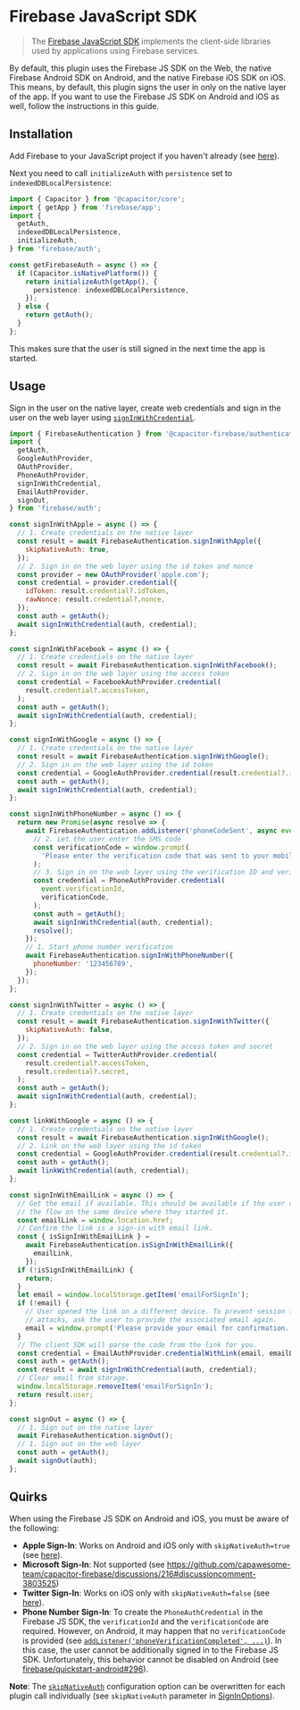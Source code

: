 # Firebase JavaScript SDK

> The [Firebase JavaScript SDK](https://firebase.google.com/docs/reference/js) implements the client-side libraries used by applications using Firebase services.

By default, this plugin uses the Firebase JS SDK on the Web, the native Firebase Android SDK on Android, and the native Firebase iOS SDK on iOS.
This means, by default, this plugin signs the user in only on the native layer of the app.
If you want to use the Firebase JS SDK on Android and iOS as well, follow the instructions in this guide.

## Installation

Add Firebase to your JavaScript project if you haven't already (see [here](https://firebase.google.com/docs/web/setup)).

Next you need to call `initializeAuth` with `persistence` set to `indexedDBLocalPersistence`:

```ts
import { Capacitor } from '@capacitor/core';
import { getApp } from 'firebase/app';
import {
  getAuth,
  indexedDBLocalPersistence,
  initializeAuth,
} from 'firebase/auth';

const getFirebaseAuth = async () => {
  if (Capacitor.isNativePlatform()) {
    return initializeAuth(getApp(), {
      persistence: indexedDBLocalPersistence,
    });
  } else {
    return getAuth();
  }
};
```

This makes sure that the user is still signed in the next time the app is started.

## Usage

Sign in the user on the native layer, create web credentials and sign in the user on the web layer using [`signInWithCredential`](https://firebase.google.com/docs/reference/js/auth.md#signinwithcredential).

```js
import { FirebaseAuthentication } from '@capacitor-firebase/authentication';
import {
  getAuth,
  GoogleAuthProvider,
  OAuthProvider,
  PhoneAuthProvider,
  signInWithCredential,
  EmailAuthProvider,
  signOut,
} from 'firebase/auth';

const signInWithApple = async () => {
  // 1. Create credentials on the native layer
  const result = await FirebaseAuthentication.signInWithApple({
    skipNativeAuth: true,
  });
  // 2. Sign in on the web layer using the id token and nonce
  const provider = new OAuthProvider('apple.com');
  const credential = provider.credential({
    idToken: result.credential?.idToken,
    rawNonce: result.credential?.nonce,
  });
  const auth = getAuth();
  await signInWithCredential(auth, credential);
};

const signInWithFacebook = async () => {
  // 1. Create credentials on the native layer
  const result = await FirebaseAuthentication.signInWithFacebook();
  // 2. Sign in on the web layer using the access token
  const credential = FacebookAuthProvider.credential(
    result.credential?.accessToken,
  );
  const auth = getAuth();
  await signInWithCredential(auth, credential);
};

const signInWithGoogle = async () => {
  // 1. Create credentials on the native layer
  const result = await FirebaseAuthentication.signInWithGoogle();
  // 2. Sign in on the web layer using the id token
  const credential = GoogleAuthProvider.credential(result.credential?.idToken);
  const auth = getAuth();
  await signInWithCredential(auth, credential);
};

const signInWithPhoneNumber = async () => {
  return new Promise(async resolve => {
    await FirebaseAuthentication.addListener('phoneCodeSent', async event => {
      // 2. Let the user enter the SMS code
      const verificationCode = window.prompt(
        'Please enter the verification code that was sent to your mobile device.',
      );
      // 3. Sign in on the web layer using the verification ID and verification code.
      const credential = PhoneAuthProvider.credential(
        event.verificationId,
        verificationCode,
      );
      const auth = getAuth();
      await signInWithCredential(auth, credential);
      resolve();
    });
    // 1. Start phone number verification
    await FirebaseAuthentication.signInWithPhoneNumber({
      phoneNumber: '123456789',
    });
  });
};

const signInWithTwitter = async () => {
  // 1. Create credentials on the native layer
  const result = await FirebaseAuthentication.signInWithTwitter({
    skipNativeAuth: false,
  });
  // 2. Sign in on the web layer using the access token and secret
  const credential = TwitterAuthProvider.credential(
    result.credential?.accessToken,
    result.credential?.secret,
  );
  const auth = getAuth();
  await signInWithCredential(auth, credential);
};

const linkWithGoogle = async () => {
  // 1. Create credentials on the native layer
  const result = await FirebaseAuthentication.signInWithGoogle();
  // 2. Link on the web layer using the id token
  const credential = GoogleAuthProvider.credential(result.credential?.idToken);
  const auth = getAuth();
  await linkWithCredential(auth, credential);
};

const signInWithEmailLink = async () => {
  // Get the email if available. This should be available if the user completes
  // the flow on the same device where they started it.
  const emailLink = window.location.href;
  // Confirm the link is a sign-in with email link.
  const { isSignInWithEmailLink } =
    await FirebaseAuthentication.isSignInWithEmailLink({
      emailLink,
    });
  if (!isSignInWithEmailLink) {
    return;
  }
  let email = window.localStorage.getItem('emailForSignIn');
  if (!email) {
    // User opened the link on a different device. To prevent session fixation
    // attacks, ask the user to provide the associated email again.
    email = window.prompt('Please provide your email for confirmation.');
  }
  // The client SDK will parse the code from the link for you.
  const credential = EmailAuthProvider.credentialWithLink(email, emailLink);
  const auth = getAuth();
  const result = await signInWithCredential(auth, credential);
  // Clear email from storage.
  window.localStorage.removeItem('emailForSignIn');
  return result.user;
};

const signOut = async () => {
  // 1. Sign out on the native layer
  await FirebaseAuthentication.signOut();
  // 1. Sign out on the web layer
  const auth = getAuth();
  await signOut(auth);
};
```

## Quirks

When using the Firebase JS SDK on Android and iOS, you must be aware of the following:

- **Apple Sign-In**: Works on Android and iOS only with `skipNativeAuth=true` (see [here](https://github.com/robingenz/capacitor-firebase-authentication/issues/41#issuecomment-884106449)).
- **Microsoft Sign-In**: Not supported (see https://github.com/capawesome-team/capacitor-firebase/discussions/216#discussioncomment-3803525)
- **Twitter Sign-In**: Works on iOS only with `skipNativeAuth=false` (see [here](https://github.com/robingenz/capacitor-firebase-authentication/issues/93#issuecomment-939459594)).
- **Phone Number Sign-In**: To create the `PhoneAuthCredential` in the Firebase JS SDK, the `verificationId` and the `verificationCode` are required. However, on Android, it may happen that no `verificationCode` is provided (see [`addListener('phoneVerificationCompleted', ...)`](https://github.com/capawesome-team/capacitor-firebase/tree/main/packages/authentication#addlistenerphoneverificationcompleted-)). In this case, the user cannot be additionally signed in to the Firebase JS SDK. Unfortunately, this behavior cannot be disabled on Android (see [firebase/quickstart-android#296](https://github.com/firebase/quickstart-android/issues/296)).

**Note**: The [`skipNativeAuth`](https://github.com/capawesome-team/capacitor-firebase/blob/main/packages/authentication/README.md#configuration) configuration option can be overwritten for each plugin call individually (see `skipNativeAuth` parameter in [SignInOptions](https://github.com/capawesome-team/capacitor-firebase/blob/main/packages/authentication/README.md#signinoptions)).
